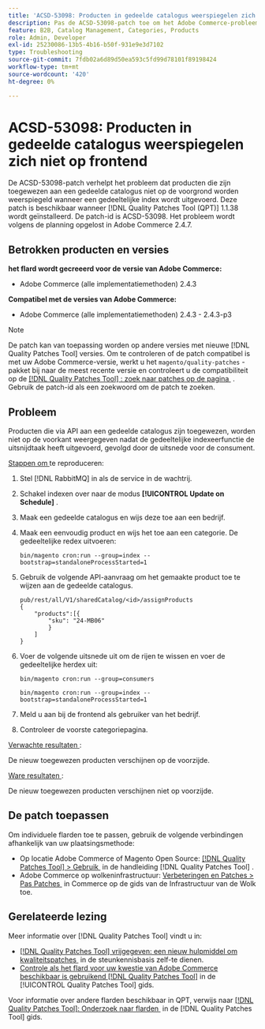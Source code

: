 ```yaml
---
title: 'ACSD-53098: Producten in gedeelde catalogus weerspiegelen zich niet op frontend'
description: Pas de ACSD-53098-patch toe om het Adobe Commerce-probleem op te lossen waarbij producten die aan een gedeelde catalogus zijn toegewezen, niet op de voorgrond worden weerspiegeld bij het uitvoeren van een gedeeltelijke index.
feature: B2B, Catalog Management, Categories, Products
role: Admin, Developer
exl-id: 25230086-13b5-4b16-b50f-931e9e3d7102
type: Troubleshooting
source-git-commit: 7fdb02a6d89d50ea593c5fd99d78101f89198424
workflow-type: tm+mt
source-wordcount: '420'
ht-degree: 0%

---
```


# ACSD-53098: Producten in gedeelde catalogus weerspiegelen zich niet op frontend

De ACSD-53098-patch verhelpt het probleem dat producten die zijn toegewezen aan een gedeelde catalogus niet op de voorgrond worden weerspiegeld wanneer een gedeeltelijke index wordt uitgevoerd. Deze patch is beschikbaar wanneer [!DNL Quality Patches Tool (QPT)] 1.1.38 wordt geïnstalleerd. De patch-id is ACSD-53098. Het probleem wordt volgens de planning opgelost in Adobe Commerce 2.4.7.

## Betrokken producten en versies

**het flard wordt gecreeerd voor de versie van Adobe Commerce:**

* Adobe Commerce (alle implementatiemethoden) 2.4.3

**Compatibel met de versies van Adobe Commerce:**

* Adobe Commerce (alle implementatiemethoden) 2.4.3 - 2.4.3-p3

>[!NOTE]
>
>De patch kan van toepassing worden op andere versies met nieuwe [!DNL Quality Patches Tool] versies. Om te controleren of de patch compatibel is met uw Adobe Commerce-versie, werkt u het `magento/quality-patches` -pakket bij naar de meest recente versie en controleert u de compatibiliteit op de [[!DNL Quality Patches Tool] : zoek naar patches op de pagina &#x200B;](https://experienceleague.adobe.com/tools/commerce-quality-patches/index.html?lang=nl-NL) . Gebruik de patch-id als een zoekwoord om de patch te zoeken.

## Probleem

Producten die via API aan een gedeelde catalogus zijn toegewezen, worden niet op de voorkant weergegeven nadat de gedeeltelijke indexeerfunctie de uitsnijdtaak heeft uitgevoerd, gevolgd door de uitsnede voor de consument.

<u> Stappen om </u> te reproduceren:

1. Stel [!DNL RabbitMQ] in als de service in de wachtrij.
1. Schakel indexen over naar de modus **[!UICONTROL Update on Schedule]** .
1. Maak een gedeelde catalogus en wijs deze toe aan een bedrijf.
1. Maak een eenvoudig product en wijs het toe aan een categorie. De gedeeltelijke redex uitvoeren:

   `bin/magento cron:run --group=index --bootstrap=standaloneProcessStarted=1`

1. Gebruik de volgende API-aanvraag om het gemaakte product toe te wijzen aan de gedeelde catalogus.

   ```
   pub/rest/all/V1/sharedCatalog/<id>/assignProducts
   {
       "products":[{
           "sku": "24-MB06"
           }
       ]
   }
   ```

1. Voer de volgende uitsnede uit om de rijen te wissen en voer de gedeeltelijke herdex uit:

   `bin/magento cron:run --group=consumers`

   `bin/magento cron:run --group=index --bootstrap=standaloneProcessStarted=1`

1. Meld u aan bij de frontend als gebruiker van het bedrijf.
1. Controleer de voorste categoriepagina.

<u> Verwachte resultaten </u>:

De nieuw toegewezen producten verschijnen op de voorzijde.

<u> Ware resultaten </u>:

De nieuw toegewezen producten verschijnen niet op voorzijde.

## De patch toepassen

Om individuele flarden toe te passen, gebruik de volgende verbindingen afhankelijk van uw plaatsingsmethode:

* Op locatie Adobe Commerce of Magento Open Source: [[!DNL Quality Patches Tool] > Gebruik &#x200B;](/help/tools/quality-patches-tool/usage.md) in de handleiding [!DNL Quality Patches Tool] .
* Adobe Commerce op wolkeninfrastructuur: [&#x200B; Verbeteringen en Patches > Pas Patches &#x200B;](https://experienceleague.adobe.com/docs/commerce-cloud-service/user-guide/develop/upgrade/apply-patches.html?lang=nl-NL) in Commerce op de gids van de Infrastructuur van de Wolk toe.

## Gerelateerde lezing

Meer informatie over [!DNL Quality Patches Tool] vindt u in:

* [[!DNL Quality Patches Tool]  vrijgegeven: een nieuw hulpmiddel om kwaliteitspatches &#x200B;](https://experienceleague.adobe.com/nl/docs/commerce-operations/tools/quality-patches-tool/quality-patches-tool-to-self-serve-quality-patches) in de steunkennisbasis zelf-te dienen.
* [&#x200B; Controle als het flard voor uw kwestie van Adobe Commerce beschikbaar is gebruikend  [!DNL Quality Patches Tool]](/help/tools/quality-patches-tool/patches-available-in-qpt/check-patch-for-magento-issue-with-magento-quality-patches.md) in de [!UICONTROL Quality Patches Tool] gids.


Voor informatie over andere flarden beschikbaar in QPT, verwijs naar [[!DNL Quality Patches Tool]: Onderzoek naar flarden &#x200B;](https://experienceleague.adobe.com/tools/commerce-quality-patches/index.html?lang=nl-NL) in de [!DNL Quality Patches Tool] gids.
